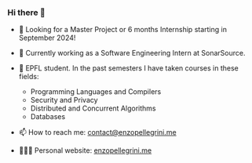 ### Hi there 👋

- 💼 Looking for a Master Project or 6 months Internship starting in September 2024!

- 🔭 Currently working as a Software Engineering Intern at SonarSource.
- 🤌 EPFL student. In the past semesters I have taken courses in these fields:
  + Programming Languages and Compilers
  + Security and Privacy
  + Distributed and Concurrent Algorithms
  + Databases
- 📫 How to reach me:
  [contact@enzopellegrini.me](mailto:contact@enzopellegrini.me)
- 👨🏻‍💻 Personal website: [enzopellegrini.me](https://enzopellegrini.me)
